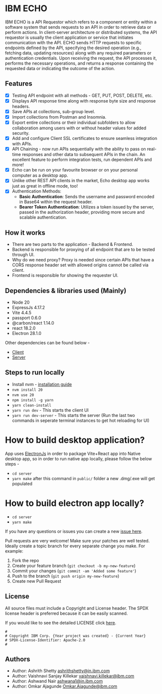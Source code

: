 <!-- This should be the location of the title of the repository, normally the short name -->
# IBM ECHO
IBM ECHO is a API Requestor which refers to a component or entity within a software system that sends requests to an API in order to retrieve data or perform actions. In client-server architecture or distributed systems, the API requestor is usually the client application or service that initiates communication with the API. ECHO sends HTTP requests to specific endpoints defined by the API, specifying the desired operation (e.g., fetching data, updating resources) along with any required parameters or authentication credentials. Upon receiving the request, the API processes it, performs the necessary operations, and returns a response containing the requested data or indicating the outcome of the action.

## Features
- [x]  Testing API endpoint with all methods - GET, PUT, POST, DELETE, etc.
- [x]  Displays API response time along with response byte size and response headers.
- [x]  Save APIs at collections, sub-group level.
- [x]  Import collections from Postman and Insomnia.
- [x]  Export entire collections or their individual subfolders to allow collaboration among users with or without header values for added security.
- [x]  Add and configure Client SSL certificates to ensure seamless integration with APIs.
- [x]  API Chaining - now run APIs sequentially with the ability to pass on real-time responses and other data to subsequent APIs in the chain. An excellent feature to perform integration tests, run dependent APIs and more!
- [x]  Echo can be run on your favourite browser or on your personal computer as a desktop app.
- [x]  Unlike other REST API clients in the market, Echo desktop app works just as great in offline mode, too!
- [x]  Authentication Methods:
    - **Basic Authentication**: Sends the username and password encoded in Base64 within the request header.
    - **Bearer Token Authentication**: Utilizes a token issued by the server, passed in the authorization header, providing more secure and scalable authentication.

## How it works
- There are two parts to the application - Backend & Frontend.
- Backend is responsible for proxying of all endpoint that are to be tested through UI.
- Why do we need proxy? Proxy is needed since certain APIs that have a CORS response header set with allowed origins cannot be called via client.
- Frontend is responsible for showing the requester UI.

## Dependencies & libraries used (Mainly)
- Node 20
- ExpressJs 4.17.2
- Vite 4.4.5
- passport 0.6.0
- @carbon/react 1.14.0
- react 18.2.0
- Electron 28.1.0

Other dependencies can be found below - 
- [Client](https://github.ibm.com/Project-X/ECHO/blob/main/package.json)
- [Server](https://github.ibm.com/Project-X/ECHO/blob/main/server/package.json)


## Steps to run locally
- Install nvm - [installation guide](https://formulae.brew.sh/formula/nvm)
- `nvm install 20`
- `nvm use 20`
- `npm install -g yarn`
- `yarn clean-install`
- `yarn run dev` - This starts the client UI
- `yarn run dev-server` - This starts the server (Run the last two commands in seperate terminal instances to get hot reloading for UI)

# How to build desktop application?

App uses [ElectronJs](https://www.electronjs.org/) in order to package Vite+React app into Native desktop app, so in order to run native app locally, please follow the below steps - 
- `cd server`
- `yarn make` after this command in `public/` folder a new .dmg/.exe will get populated


# How to build electron app locally?

- `cd server`
- `yarn make`


<!-- Questions can be useful but optional, this gives you a place to say, "This is how to contact this project maintainers or create PRs -->
If you have any questions or issues you can create a new [issue here][issues].

Pull requests are very welcome! Make sure your patches are well tested.
Ideally create a topic branch for every separate change you make. For
example:

1. Fork the repo
2. Create your feature branch (`git checkout -b my-new-feature`)
3. Commit your changes (`git commit -am 'Added some feature'`)
4. Push to the branch (`git push origin my-new-feature`)
5. Create new Pull Request

## License

All source files must include a Copyright and License header. The SPDX license header is 
preferred because it can be easily scanned.

If you would like to see the detailed LICENSE click [here](LICENSE).

```text
#
# Copyright IBM Corp. {Year project was created} - {Current Year}
# SPDX-License-Identifier: Apache-2.0
#
```
## Authors

- Author: Ashrith Shetty <ashrithshetty@in.ibm.com>
- Author: Vaishnavi Sanjay Killekar <vaishnavi.killekar@ibm.com>
- Author: Ashwand Nair <ashwana1@in.ibm.com>
- Author: Omkar Ajagunde <Omkar.Ajagunde@ibm.com>

[issues]: https://github.com/IBM/repo-template/issues/new
